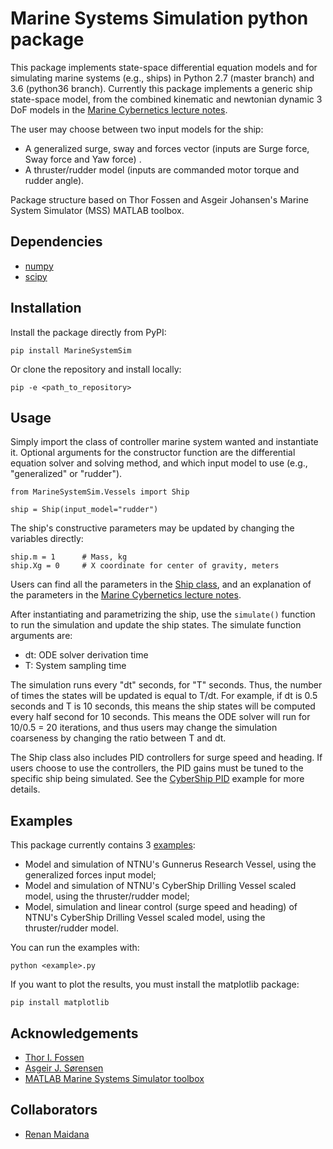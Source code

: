 # Marine Systems Simulation python package

This package implements state-space differential equation models and for simulating marine systems (e.g., ships) in Python 2.7 (master branch) and 3.6 (python36 branch).
Currently this package implements a generic ship state-space model, from the combined kinematic and newtonian dynamic 3 DoF models in the [Marine Cybernetics lecture notes](http://folk.ntnu.no/assor/Public/2018-08-20%20marcyb.pdf).


The user may choose between two input models for the ship: 
* A generalized surge, sway and forces vector (inputs are Surge force, Sway force and Yaw force) .
* A thruster/rudder model (inputs are commanded motor torque and rudder angle).


Package structure based on Thor Fossen and Asgeir Johansen's Marine System Simulator (MSS) MATLAB toolbox.

## Dependencies

* [numpy](https://www.numpy.org/)
* [scipy](https://www.scipy.org/)

## Installation

Install the package directly from PyPI:

```pip install MarineSystemSim```

Or clone the repository and install locally:

```pip -e <path_to_repository>```

## Usage

Simply import the class of controller marine system wanted and instantiate it.
Optional arguments for the constructor function are the differential equation solver and solving method, and which input model to use (e.g., "generalized" or "rudder").

```
from MarineSystemSim.Vessels import Ship

ship = Ship(input_model="rudder")
```

The ship's constructive parameters may be updated by changing the variables directly:

```
ship.m = 1      # Mass, kg
ship.Xg = 0     # X coordinate for center of gravity, meters
```

Users can find all the parameters in the [Ship class](), and an explanation of the parameters in the [Marine Cybernetics lecture notes](http://folk.ntnu.no/assor/Public/2018-08-20%20marcyb.pdf).

After instantiating and parametrizing the ship, use the `simulate()` function to run the simulation and update the ship states.
The simulate function arguments are:
* dt: ODE solver derivation time
* T:  System sampling time

The simulation runs every "dt" seconds, for "T" seconds. Thus, the number of times the states will be updated is equal to T/dt.
For example, if dt is 0.5 seconds and T is 10 seconds, this means the ship states will be computed every half second for 10 seconds.
This means the ODE solver will run for 10/0.5 = 20 iterations, and thus users may change the simulation coarseness by changing the ratio between T and dt.

The Ship class also includes PID controllers for surge speed and heading. If users choose to use the controllers, the PID gains must be tuned to the specific ship being simulated.
See the [CyberShip PID]() example for more details.

## Examples

This package currently contains 3 [examples](https://github.com/rgmaidana/predictiveControl/tree/master/examples):

* Model and simulation of NTNU's Gunnerus Research Vessel, using the generalized forces input model;
* Model and simulation of NTNU's CyberShip Drilling Vessel scaled model, using the thruster/rudder model;
* Model, simulation and linear control (surge speed and heading) of NTNU's CyberShip Drilling Vessel scaled model, using the thruster/rudder model.

You can run the examples with:

```python <example>.py```

If you want to plot the results, you must install the matplotlib package:

```pip install matplotlib```

## Acknowledgements

* [Thor I. Fossen](https://www.ntnu.edu/employees/thor.fossen)
* [Asgeir J. Sørensen](https://www.ntnu.edu/employees/asgeir.sorensen)
* [MATLAB Marine Systems Simulator toolbox](https://github.com/cybergalactic/MSS)

## Collaborators

* [Renan Maidana](https://github.com/rgmaidana)
